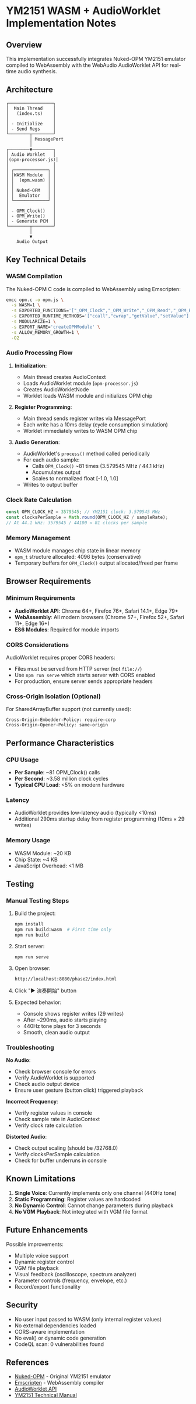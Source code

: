 # YM2151 WASM + AudioWorklet Implementation Notes

## Overview

This implementation successfully integrates Nuked-OPM YM2151 emulator compiled to WebAssembly with the WebAudio AudioWorklet API for real-time audio synthesis.

## Architecture

```
┌─────────────────┐
│  Main Thread    │
│   (index.ts)    │
│                 │
│ - Initialize    │
│ - Send Regs     │
└────────┬────────┘
         │ MessagePort
         │
┌────────▼────────┐
│ Audio Worklet   │
│(opm-processor.js)│
│                 │
│ ┌─────────────┐ │
│ │WASM Module  │ │
│ │  (opm.wasm) │ │
│ │             │ │
│ │ Nuked-OPM   │ │
│ │  Emulator   │ │
│ └─────────────┘ │
│                 │
│ - OPM_Clock()   │
│ - OPM_Write()   │
│ - Generate PCM  │
└────────┬────────┘
         │
         ▼
    Audio Output
```

## Key Technical Details

### WASM Compilation

The Nuked-OPM C code is compiled to WebAssembly using Emscripten:

```bash
emcc opm.c -o opm.js \
  -s WASM=1 \
  -s EXPORTED_FUNCTIONS='["_OPM_Clock","_OPM_Write","_OPM_Read","_OPM_Reset","_malloc","_free"]' \
  -s EXPORTED_RUNTIME_METHODS='["ccall","cwrap","getValue","setValue"]' \
  -s MODULARIZE=1 \
  -s EXPORT_NAME='createOPMModule' \
  -s ALLOW_MEMORY_GROWTH=1 \
  -O2
```

### Audio Processing Flow

1. **Initialization**:
   - Main thread creates AudioContext
   - Loads AudioWorklet module (`opm-processor.js`)
   - Creates AudioWorkletNode
   - Worklet loads WASM module and initializes OPM chip

2. **Register Programming**:
   - Main thread sends register writes via MessagePort
   - Each write has a 10ms delay (cycle consumption simulation)
   - Worklet immediately writes to WASM OPM chip

3. **Audio Generation**:
   - AudioWorklet's `process()` method called periodically
   - For each audio sample:
     - Calls `OPM_Clock()` ~81 times (3.579545 MHz / 44.1 kHz)
     - Accumulates output
     - Scales to normalized float [-1.0, 1.0]
   - Writes to output buffer

### Clock Rate Calculation

```javascript
const OPM_CLOCK_HZ = 3579545; // YM2151 clock: 3.579545 MHz
const clocksPerSample = Math.round(OPM_CLOCK_HZ / sampleRate);
// At 44.1 kHz: 3579545 / 44100 ≈ 81 clocks per sample
```

### Memory Management

- WASM module manages chip state in linear memory
- `opm_t` structure allocated: 4096 bytes (conservative)
- Temporary buffers for `OPM_Clock()` output allocated/freed per frame

## Browser Requirements

### Minimum Requirements

- **AudioWorklet API**: Chrome 64+, Firefox 76+, Safari 14.1+, Edge 79+
- **WebAssembly**: All modern browsers (Chrome 57+, Firefox 52+, Safari 11+, Edge 16+)
- **ES6 Modules**: Required for module imports

### CORS Considerations

AudioWorklet requires proper CORS headers:
- Files must be served from HTTP server (not `file://`)
- Use `npm run serve` which starts server with CORS enabled
- For production, ensure server sends appropriate headers

### Cross-Origin Isolation (Optional)

For SharedArrayBuffer support (not currently used):
```
Cross-Origin-Embedder-Policy: require-corp
Cross-Origin-Opener-Policy: same-origin
```

## Performance Characteristics

### CPU Usage

- **Per Sample**: ~81 OPM_Clock() calls
- **Per Second**: ~3.58 million clock cycles
- **Typical CPU Load**: <5% on modern hardware

### Latency

- AudioWorklet provides low-latency audio (typically <10ms)
- Additional 290ms startup delay from register programming (10ms × 29 writes)

### Memory Usage

- WASM Module: ~20 KB
- Chip State: ~4 KB
- JavaScript Overhead: <1 MB

## Testing

### Manual Testing Steps

1. Build the project:
   ```bash
   npm install
   npm run build:wasm  # First time only
   npm run build
   ```

2. Start server:
   ```bash
   npm run serve
   ```

3. Open browser:
   ```
   http://localhost:8080/phase2/index.html
   ```

4. Click "▶ 演奏開始" button

5. Expected behavior:
   - Console shows register writes (29 writes)
   - After ~290ms, audio starts playing
   - 440Hz tone plays for 3 seconds
   - Smooth, clean audio output

### Troubleshooting

**No Audio**:
- Check browser console for errors
- Verify AudioWorklet is supported
- Check audio output device
- Ensure user gesture (button click) triggered playback

**Incorrect Frequency**:
- Verify register values in console
- Check sample rate in AudioContext
- Verify clock rate calculation

**Distorted Audio**:
- Check output scaling (should be /32768.0)
- Verify clocksPerSample calculation
- Check for buffer underruns in console

## Known Limitations

1. **Single Voice**: Currently implements only one channel (440Hz tone)
2. **Static Programming**: Register values are hardcoded
3. **No Dynamic Control**: Cannot change parameters during playback
4. **No VGM Playback**: Not integrated with VGM file format

## Future Enhancements

Possible improvements:
- Multiple voice support
- Dynamic register control
- VGM file playback
- Visual feedback (oscilloscope, spectrum analyzer)
- Parameter controls (frequency, envelope, etc.)
- Record/export functionality

## Security

- No user input passed to WASM (only internal register values)
- No external dependencies loaded
- CORS-aware implementation
- No eval() or dynamic code generation
- CodeQL scan: 0 vulnerabilities found

## References

- [Nuked-OPM](https://github.com/nukeykt/Nuked-OPM) - Original YM2151 emulator
- [Emscripten](https://emscripten.org/) - WebAssembly compiler
- [AudioWorklet API](https://developer.mozilla.org/en-US/docs/Web/API/AudioWorklet)
- [YM2151 Technical Manual](http://www.vgmpf.com/Wiki/index.php?title=YM2151)
